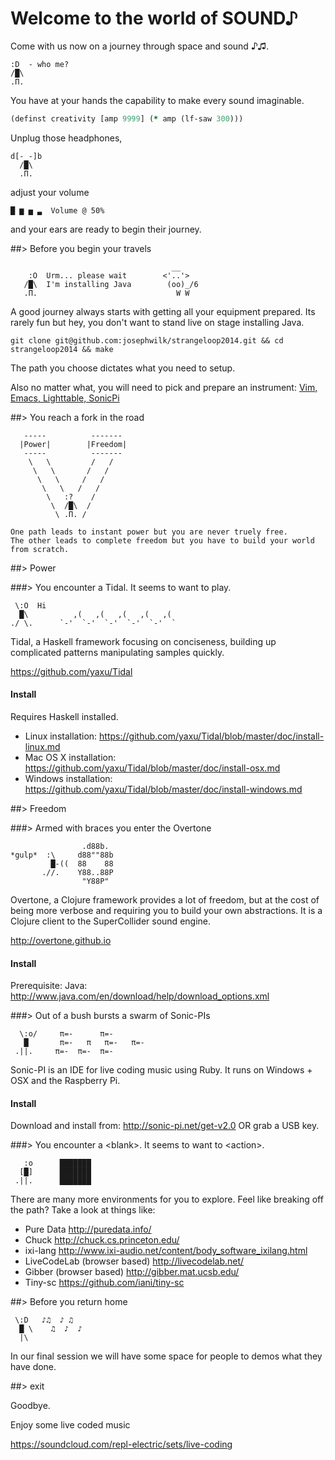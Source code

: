 # Welcome to the world of SOUND♪

Come with us now on a journey through space and sound ♪♫. 

```
:D  - who me?
/█\
.Π.
```

You have at your hands the capability to make every sound imaginable.

```clojure
(definst creativity [amp 9999] (* amp (lf-saw 300)))
```

Unplug those headphones,

```
d[-_-]b
  /█\
  .Π.
```

adjust your volume

```
█ ▆ ▅ ▃  Volume @ 50%
```

and your ears are ready to begin their journey.


##> Before you begin your travels

```
                                    __
    :O  Urm... please wait        <'..'>
   /█\  I'm installing Java        (oo)_/6
   .Π.                               W W
```

A good journey always starts with getting all your equipment prepared.
Its rarely fun but hey, you don't want to stand live on stage installing Java.

```
git clone git@github.com:josephwilk/strangeloop2014.git && cd strangeloop2014 && make
```

The path you choose dictates what you need to setup.

Also no matter what, you will need to pick and prepare an instrument: [Vim, Emacs, Lighttable, SonicPi](instruments/readme.md)

##> You reach a fork in the road

```
   -----          -------
  |Power|        |Freedom|
   -----          -------
    \   \         /   /
     \   \       /   /
      \   \     /   /
       \   \   /   /
        \   :?    / 
         \  /█\  /
          \ .Π. /  

One path leads to instant power but you are never truely free.
The other leads to complete freedom but you have to build your world from scratch.
```

##> Power


###> You encounter a Tidal. It seems to want to play.

```
 \:O  Hi
  █\          ,(   ,(   ,(   ,(   ,(
./ \.      `-'  `-'  `-'  `-'  `-'  `
```

Tidal, a Haskell framework focusing on conciseness, building up complicated patterns manipulating samples quickly.

https://github.com/yaxu/Tidal

#### Install

Requires Haskell installed.

* Linux installation:    https://github.com/yaxu/Tidal/blob/master/doc/install-linux.md
* Mac OS X installation: https://github.com/yaxu/Tidal/blob/master/doc/install-osx.md
* Windows installation:  https://github.com/yaxu/Tidal/blob/master/doc/install-windows.md

##> Freedom

###> Armed with braces you enter the Overtone

```
                .d88b.
*gulp*  :\     d88""88b
         █-((  88    88
       .//.    Y88..88P
                "Y88P"
```

Overtone, a Clojure framework provides a lot of freedom, but at the cost of being more verbose and requiring you to build your own abstractions. It is a Clojure client to the SuperCollider sound engine.

http://overtone.github.io

#### Install

Prerequisite: Java: http://www.java.com/en/download/help/download_options.xml

###> Out of a bush bursts a swarm of Sonic-PIs

```
  \:o/     π=-      π=-
   █       π=-   π   π=-   π=-
 .||.     π=-  π=-  π=-
```

Sonic-PI is an IDE for live coding music using Ruby. It runs on Windows + OSX and the Raspberry Pi.

#### Install

Download and install from: http://sonic-pi.net/get-v2.0 OR grab a USB key.

###> You encounter a &lt;blank&gt;. It seems to want to &lt;action&gt;.

```
   :o      ███████      
  [█]      ███████            
 .||.      ███████
```

There are many more environments for you to explore. Feel like breaking off the path?
Take a look at things like:

* Pure Data http://puredata.info/
* Chuck http://chuck.cs.princeton.edu/
* ixi-lang http://www.ixi-audio.net/content/body_software_ixilang.html
* LiveCodeLab (browser based) http://livecodelab.net/
* Gibber (browser based) http://gibber.mat.ucsb.edu/
* Tiny-sc https://github.com/iani/tiny-sc

##> Before you return home

```
 \:D   ♪♫  ♪ ♫
  █ \    ♫  ♪  ♪
  |\ 
```

In our final session we will have some space for people to demos what they have done. 

##> exit

Goodbye. 

Enjoy some live coded music

https://soundcloud.com/repl-electric/sets/live-coding
